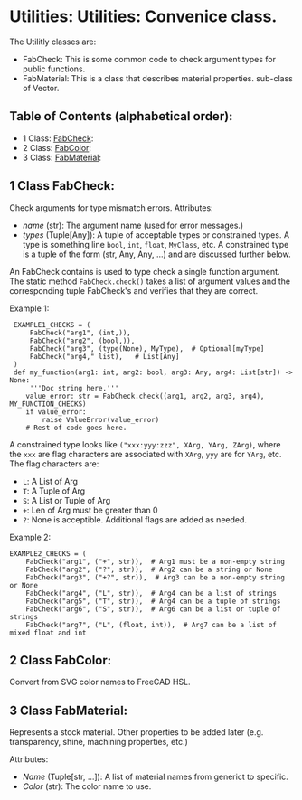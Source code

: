 # Utilities: Utilities: Convenice class.
The Utilitly classes are:
* FabCheck:
  This is some common code to check argument types for public functions.
* FabMaterial:
  This is a class that describes material properties.
  sub-class of Vector.

## Table of Contents (alphabetical order):

* 1 Class: [FabCheck](#utilities--fabcheck):
* 2 Class: [FabColor](#utilities--fabcolor):
* 3 Class: [FabMaterial](#utilities--fabmaterial):

## <a name="utilities--fabcheck"></a>1 Class FabCheck:

Check arguments for type mismatch errors.
Attributes:
* *name* (str):
   The argument name (used for error messages.)
* *types* (Tuple[Any]):
  A tuple of acceptable types or constrained types.  A type is something line `bool`, `int`,
  `float`, `MyClass`, etc.   A constrained type is a tuple of the form (str, Any, Any, ...)
  and are discussed further below.

An FabCheck contains is used to type check a single function argument.
The static method `FabCheck.check()` takes a list of argument values and the
corresponding tuple FabCheck's and verifies that they are correct.

Example 1:

     EXAMPLE1_CHECKS = (
         FabCheck("arg1", (int,)),
         FabCheck("arg2", (bool,)),
         FabCheck("arg3", (type(None), MyType),  # Optional[myType]
         FabCheck("arg4," list),   # List[Any]
     )
     def my_function(arg1: int, arg2: bool, arg3: Any, arg4: List[str]) -> None:
         '''Doc string here.'''
        value_error: str = FabCheck.check((arg1, arg2, arg3, arg4), MY_FUNCTION_CHECKS)
        if value_error:
            raise ValueError(value_error)
        # Rest of code goes here.

A constrained type looks like `("xxx:yyy:zzz", XArg, YArg, ZArg)`, where the `xxx` are flag
characters are associated with `XArg`, `yyy` are for `YArg`, etc.  The flag characters are:
* `L`: A List of Arg
* `T`: A Tuple of Arg
* `S`: A List or Tuple of Arg
* `+`: Len of Arg must be greater than 0
* `?`: None is acceptible.
Additional flags are added as needed.

Example 2:

    EXAMPLE2_CHECKS = (
        FabCheck("arg1", ("+", str)),  # Arg1 must be a non-empty string
        FabCheck("arg2", ("?", str)),  # Arg2 can be a string or None
        FabCheck("arg3", ("+?", str)),  # Arg3 can be a non-empty string or None
        FabCheck("arg4", ("L", str)),  # Arg4 can be a list of strings
        FabCheck("arg5", ("T", str)),  # Arg4 can be a tuple of strings
        FabCheck("arg6", ("S", str)),  # Arg6 can be a list or tuple of strings
        FabCheck("arg7", ("L", (float, int)),  # Arg7 can be a list of mixed float and int


## <a name="utilities--fabcolor"></a>2 Class FabColor:

Convert from SVG color names to FreeCAD HSL.


## <a name="utilities--fabmaterial"></a>3 Class FabMaterial:

Represents a stock material.
Other properties to be added later (e.g. transparency, shine, machining properties, etc.)

Attributes:
* *Name* (Tuple[str, ...]): A list of material names from generict to specific.
* *Color* (str): The color name to use.



